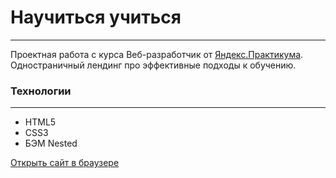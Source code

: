 # **Научиться учиться**
***
Проектная работа с курса Веб-разработчик от [Яндекс.Практикума](https://practicum.yandex.ru/).  
Одностраничный лендинг про эффективные подходы к обучению.

### **Технологии**
***
* HTML5
* CSS3
* БЭМ Nested

[Открыть сайт в браузере](https://chashchinavera.github.io/how-to-learn)